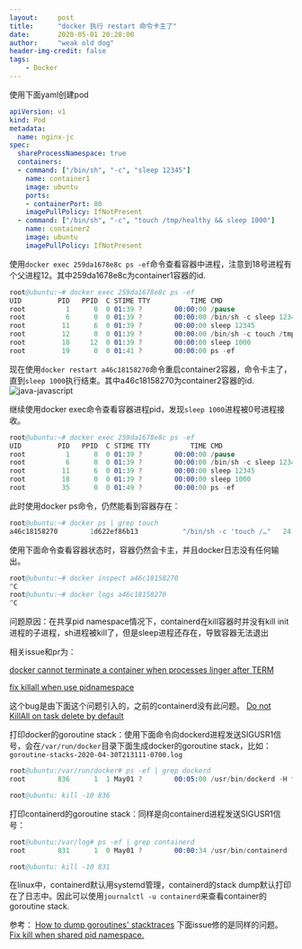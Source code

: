 ```yaml
---
layout:     post
title:      "docker 执行 restart 命令卡主了"
date:       2020-05-01 20:28:00
author:     "weak old dog"
header-img-credit: false
tags:
    - Docker
---
```


使用下面yaml创建pod
```yaml
apiVersion: v1
kind: Pod
metadata:
  name: nginx-jc
spec:
  shareProcessNamespace: true
  containers:
  - command: ["/bin/sh", "-c", "sleep 12345"]
    name: container1
    image: ubuntu
    ports:
    - containerPort: 80
    imagePullPolicy: IfNotPresent
  - command: ["/bin/sh", "-c", "touch /tmp/healthy && sleep 1000"]
    name: container2
    image: ubuntu
    imagePullPolicy: IfNotPresent
```
使用`docker exec 259da1678e8c ps -ef`命令查看容器中进程，注意到18号进程有个父进程12。其中259da1678e8c为container1容器的id.
```s
root@ubuntu:~# docker exec 259da1678e8c ps -ef
UID         PID   PPID  C STIME TTY          TIME CMD
root          1      0  0 01:39 ?        00:00:00 /pause
root          6      0  0 01:39 ?        00:00:00 /bin/sh -c sleep 12345
root         11      6  0 01:39 ?        00:00:00 sleep 12345
root         12      0  0 01:39 ?        00:00:00 /bin/sh -c touch /tmp/healthy && sleep 1000
root         18     12  0 01:39 ?        00:00:00 sleep 1000
root         19      0  0 01:41 ?        00:00:00 ps -ef
```
现在使用`docker restart a46c18158270`命令重启container2容器，命令卡主了，直到`sleep 1000`执行结束。其中a46c18158270为container2容器的id.
![java-javascript](/img/in-post/container_hang/containerd.png)

继续使用docker exec命令查看容器进程pid，发现`sleep 1000`进程被0号进程接收。
```s
root@ubuntu:~# docker exec 259da1678e8c ps -ef
UID         PID   PPID  C STIME TTY          TIME CMD
root          1      0  0 01:39 ?        00:00:00 /pause
root          6      0  0 01:39 ?        00:00:00 /bin/sh -c sleep 12345
root         11      6  0 01:39 ?        00:00:00 sleep 12345
root         18      0  0 01:39 ?        00:00:00 sleep 1000
root         35      0  0 01:49 ?        00:00:00 ps -ef
```
此时使用docker ps命令，仍然能看到容器存在：
```s
root@ubuntu:~# docker ps | grep touch
a46c18158270        1d622ef86b13           "/bin/sh -c 'touch /…"   24 minutes ago      Up 7 minutes                            k8s_container2_nginx-jc_default_bfb31ed1-8c15-11ea-b37d-000c29df44e0_0
```
使用下面命令查看容器状态时，容器仍然会卡主，并且docker日志没有任何输出。
```s
root@ubuntu:~# docker inspect a46c18158270
^C
root@ubuntu:~# docker logs a46c18158270
^C
```

问题原因：在共享pid namespace情况下，containerd在kill容器时并没有kill init进程的子进程，sh进程被kill了，但是sleep进程还存在，导致容器无法退出

相关issue和pr为：

[docker cannot terminate a container when processes linger after TERM](https://github.com/moby/moby/issues/38978)

[fix killall when use pidnamespace](https://github.com/containerd/containerd/pull/3149)

这个bug是由下面这个问题引入的，之前的containerd没有此问题。
[Do not KillAll on task delete by default](https://github.com/containerd/containerd/pull/2597)

打印docker的goroutine stack：使用下面命令向dockerd进程发送SIGUSR1信号，会在`/var/run/docker`目录下面生成docker的goroutine stack，比如：`goroutine-stacks-2020-04-30T213111-0700.log`
```s
root@ubuntu:/var/run/docker# ps -ef | grep dockerd
root        836      1  1 May01 ?        00:05:00 /usr/bin/dockerd -H fd:// --containerd=/run/containerd/containerd.sock

root@ubuntu: kill -10 836
```
打印containerd的goroutine stack：同样是向containerd进程发送SIGUSR1信号：
```s
root@ubuntu:/var/log# ps -ef | grep containerd
root        831      1  0 May01 ?        00:00:34 /usr/bin/containerd

root@ubuntu: kill -10 831
```
在linux中，containerd默认用systemd管理，containerd的stack dump默认打印在了日志中。因此可以使用`journalctl -u containerd`来查看container的goroutine stack.

参考：
[How to dump goroutines' stacktraces](https://success.docker.com/article/how-to-dump-goroutines-stacktraces)
下面issue修的是同样的问题。
[Fix kill when shared pid namespace.](https://github.com/containerd/cri/pull/983)